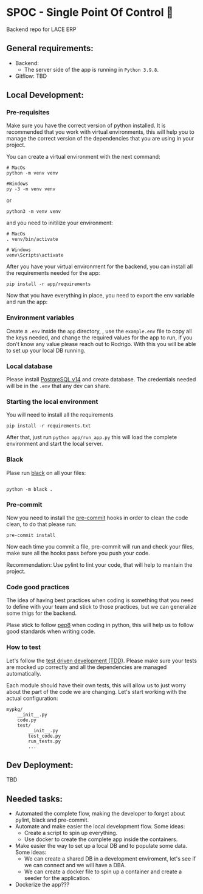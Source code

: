 # SPOC - Single Point Of Control :vulcan_salute:

Backend repo for LACE ERP

## General requirements:

- Backend:
  - The server side of the app is running in `Python 3.9.8`.
- Gitflow:
  TBD

## Local Development:

### Pre-requisites

Make sure you have the correct version of python installed. It is recommended that you work with virtual environments, this will help you to manage the correct version of the dependencies that you are using in your project.

You can create a virtual environment with the next command:

```shell
# MacOs
python -m venv venv

#Windows
py -3 -m venv venv
```

or

```shell
python3 -m venv venv
```

and you need to initilize your environment:

```
# MacOs
. venv/bin/activate

# Windows
venv\Scripts\activate
```

After you have your virtual environment for the backend, you can install all the requirements needed for the app:

```
pip install -r app/requirements
```

Now that you have everything in place, you need to export the env variable and run the app:


### Environment variables

Create a `.env` inside the `app` directory, , use the `example.env` file to copy all the keys needed, and change the required values for the app to run, if you don't know any value please reach out to Rodrigo. With this you will be able to set up your local DB running.

### Local database

Please install [PostgreSQL v14](https://www.postgresql.org/download/) and create database. The credentials needed will be in the `.env` that any dev can share.

### Starting the local environment

You will need to install all the requirements

```shell script
pip install -r requirements.txt
```

After that, just run `python app/run_app.py` this will load the complete environment and start the local server.

### Black

Plase run [black](https://github.com/psf/black) on all your files:

```

python -m black .

```

### Pre-commit

Now you need to install the [pre-commit](https://pre-commit.com/index.html) hooks in order to clean the code clean, to do that please run:

```shell
pre-commit install
```

Now each time you commit a file, pre-commit will run and check your files, make sure all the hooks pass before you push your code.

Recommendation: Use pylint to lint your code, that will help to mantain the project.

### Code good practices

The idea of having best practices when coding is something that you need to define with your team and stick to those practices, but we can generalize some thigs for the backend.

Plase stick to follow [pep8](https://www.python.org/dev/peps/pep-0008/) when coding in python, this will help us to follow good standards when writing code.

### How to test

Let's follow the [test driven development (TDD)](https://en.wikipedia.org/wiki/Test-driven_development). Please make sure your tests are mocked up correctly and all the dependencies are managed automatically.

Each module should have their own tests, this will allow us to just worry about the part of the code we are changing.
Let's start working with the actual configuration:
```
mypkg/
    __init__.py
    code.py
    test/
        __init__.py
        test_code.py
        run_tests.py
        ...
```

## Dev Deployment:

TBD

## Needed tasks:

- Automated the complete flow, making the developer to forget about pylint, black and pre-commit.
- Automate and make easier the local development flow. Some ideas:
  - Create a script to spin up everything.
  - Use docker to create the complete app inside the containers.
- Make easier the way to set up a local DB and to populate some data. Some ideas:
  - We can create a shared DB in a development enviroment, let's see if we can connect and we will have a DBA.
  - We can create a docker file to spin up a container and create a seeder for the application.
- Dockerize the app???
